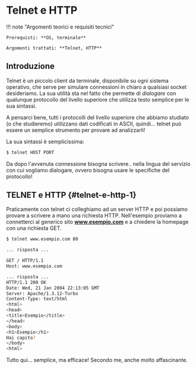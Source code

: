 # Telnet e HTTP


!!! note "Argomenti teorici e requisiti tecnici"
    
    Prerequisti: **OS, terminale**
    
    Argomenti trattati: **Telnet, HTTP**


## Introduzione

Telnet è un piccolo client da terminale, disponibile su ogni sistema
operativo, che serve per simulare connessioni in chiaro a qualsiasi
socket desideriamo. La sua utilità sta nel fatto che permette di
*dialogare* con qualunque protocollo del livello superiore che utilizza
testo semplice per le sua sintassi.

A pensarci bene, tutti i protocolli del livello superiore che abbiamo
studiato (o che studieremo) utilizzano dati codificati in ASCII,
quindi... telnet può essere un semplice strumento per provare ad
analizzarli!

La sua sintassi è semplicissima:

``` bash
$ telnet HOST PORT
```

Da dopo l'avvenuta connessione bisogna scrivere.. nella lingua del
servizio con cui vogliamo dialogare, ovvero bisogna usare le specifiche
del protocollo!

## TELNET e HTTP {#telnet-e-http-1}

Praticamente con telnet ci colleghiamo ad un server HTTP e poi possiamo
provare a scrivere a mano una richiesta HTTP. Nell'esempio proviamo a
connetterci al generico sito **www.esempio.com** e a chiedere la
homepage con una richiesta GET.

``` bash
$ telnet www.esempio.com 80

... risposta ...

GET / HTTP/1.1
Host: www.esempio.com

... risposta ...
HTTP/1.1 200 OK
Date: Wed, 21 Jan 2004 22:13:05 GMT
Server: Apache/1.3.12-Turbo
Content-Type: text/html
<html>
<head>
<title>Esempio</title>
</head>
<body>
<h1>Esempio</h1>
Hai capito?
</body>
<html>
```

Tutto qui... semplice, ma efficace! Secondo me, anche molto affascinante.

<br>
<br>

